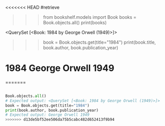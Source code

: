 <<<<<<< HEAD
#retrieve

>>> from bookshelf.models import Book
>>> books = Book.objects.all()
>>> print(books)

<QuerySet [<Book: 1984 by George Orwell (1949)>]>
>>> book = Book.objects.get(title="1984")
>>> print(book.title, book.author, book.publication_year)
# 1984 George Orwell 1949
=======
```python

Book.objects.all()
# Expected output: <QuerySet [<Book: 1984 by George Orwell (1949)>]>
book = Book.objects.get(title="1984")
print(book.author, book.publication_year)
# Expected output: George Orwell 1949
>>>>>>> d13de5bf52ee506da75b5cabc482d652413f9b94
